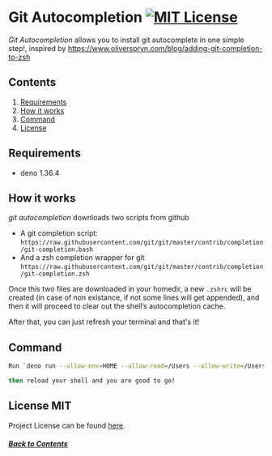# Git Autocompletion [![MIT License][license-badge]](LICENSE.md)

_Git Autocompletion_ allows you to install git autocomplete in one simple step!,
inspired by https://www.oliverspryn.com/blog/adding-git-completion-to-zsh

## Contents

1. [Requirements](#requirements)
2. [How it works](#how-it-works)
3. [Command](#command)
4. [License](#license-mit)

## Requirements

- deno 1.36.4

## How it works

_git autocompletion_ downloads two scripts from github

- A git completion script: `https://raw.githubusercontent.com/git/git/master/contrib/completion/git-completion.bash`
- And a zsh completion wrapper for git `https://raw.githubusercontent.com/git/git/master/contrib/completion/git-completion.zsh`

Once this two files are downloaded in your homedir, a new `.zshrc` will be created
(in case of non existance, if not some lines will get appended), and then
it will proceed to clear out the shell’s autocompletion cache.

After that, you can just refresh your terminal and that's it!

## Command

```bash
Run `deno run --allow-env=HOME --allow-read=/Users --allow-write=/Users --allow-net=raw.githubusercontent.com main.ts`

then reload your shell and you are good to go!
```

## License MIT

Project License can be found [here](LICENSE.md).

[license-badge]: https://img.shields.io/badge/license-MIT-007EC7.svg

##### [Back to Contents](#contents)

```

```
